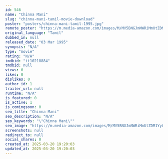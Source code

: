 ```yaml
---
id: 546
name: "Chinna Mani"
slug: "chinna-mani-tamil-movie-download"
poster: "posters/chinna-mani-tamil-1995.jpg"
remote_poster: "https://m.media-amazon.com/images/M/MV5BNGJmNWRiMmUtZDM1Yy00MmYwLTg4ZTUtNGJkODhmZWZlN2EzXkEyXkFqcGdeQXVyMjA4OTI5NDQ@._V1_SX300.jpg"
original_language: "Tamil"
dubbed_in: null
released_date: "03 Mar 1995"
synopsis: "N/A"
type: "movie"
rating: "N/A"
imdbid: "tt10218884"
tmdbid: null
views: 0
likes: 0
dislikes: 0
author_id: 1
trailer_url: null
runtime: "N/A"
is_featured: 0
is_active: 1
is_comingsoon: 0
seo_title: "Chinna Mani"
seo_description: "N/A"
seo_keywords: "\"Chinna Mani\""
seo_image: "https://m.media-amazon.com/images/M/MV5BNGJmNWRiMmUtZDM1Yy00MmYwLTg4ZTUtNGJkODhmZWZlN2EzXkEyXkFqcGdeQXVyMjA4OTI5NDQ@._V1_SX300.jpg"
screenshots: null
redirect_to: null
social_shares: 0
created_at: 2025-03-20 19:20:03
updated_at: 2025-03-20 19:20:03
---
```


